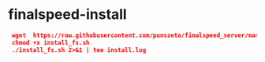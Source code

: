 # finalspeed-install
```json
 wget  https://raw.githubusercontent.com/punszeto/finalspeed_server/master/install_fs.sh
 chmod +x install_fs.sh
 ./install_fs.sh 2>&1 | tee install.log
``` 
 


